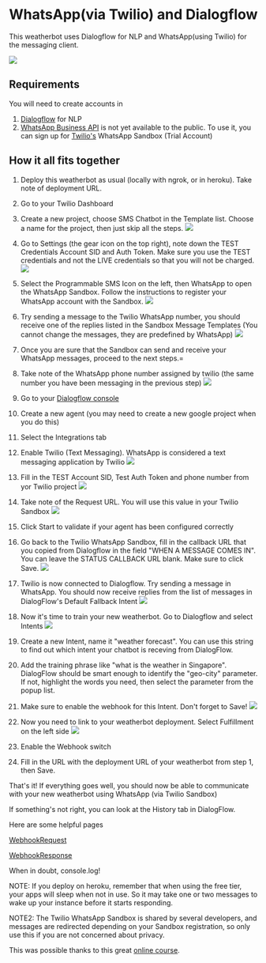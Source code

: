 # WhatsApp(via Twilio) and Dialogflow

This weatherbot uses Dialogflow for NLP and WhatsApp(using Twilio) for the messaging client.

![](images/whatsappweatherbot.png)

## Requirements
You will need to create accounts in
1. [Dialogflow](https://dialogflow.com/) for NLP
1. [WhatsApp Business API](https://www.whatsapp.com/business/api) is not yet available to the public. To use it, you can sign up for [Twilio's](https://www.twilio.com) WhatsApp Sandbox (Trial Account)

## How it all fits together
1. Deploy this weatherbot as usual (locally with ngrok, or in heroku). Take note of deployment URL.
1. Go to your Twilio Dashboard

  1. Create a new project, choose SMS Chatbot in the Template list. Choose a name for the project, then just skip all the steps.
  ![](images/twilio.smschatbot.png)

  1. Go to Settings (the gear icon on the top right), note down the TEST Credentials Account SID and Auth Token. Make sure you use the TEST credentials and not the LIVE credentials so that you will not be charged.
  ![](images/twilio.credentials.png)

  1. Select the Programmable SMS Icon on the left, then WhatsApp to open the WhatsApp Sandbox. Follow the instructions to register your WhatsApp account with the Sandbox.
  ![](images/twilio.whatsapp.png)

  1. Try sending a message to the Twilio WhatsApp number, you should receive one of the replies listed in the Sandbox Message Templates (You cannot change the messages, they are predefined by WhatsApp)
    ![](images/twilio.templates.png)
  1. Once you are sure that the Sandbox can send and receive your WhatsApp messages, proceed to the next steps.=
  1. Take note of the WhatsApp phone number assigned by twilio (the same number you have been messaging in the previous step)
  ![](images/twilio.sandbox.number.png)

1. Go to your [Dialogflow console](https://console.dialogflow.com)
  1. Create a new agent (you may need to create a new google project when you do this)
  1. Select the Integrations tab
  1. Enable Twilio (Text Messaging). WhatsApp is considered a text messaging application by Twilio
  ![](images/dialogflow.twilioswitch.png)

  1. Fill in the TEST Account SID, Test Auth Token and phone number from yor Twilio project
  ![](images/dialogflow/twiliosettings.png)

  1. Take note of the Request URL. You will use this value in your Twilio Sandbox
  ![](images/dialogflow.twiliosettings-url.png)

  1. Click Start to validate if your agent has been configured correctly

1. Go back to the Twilio WhatsApp Sandbox, fill in the callback URL that you copied from Dialogflow in the field "WHEN A MESSAGE COMES IN". You can leave the STATUS CALLBACK URL blank. Make sure to click Save.
  ![](images/twilio.sandbox.png)

  1. Twilio is now connected to Dialogflow. Try sending a message in WhatsApp. You should now receive replies from the list of messages in DialogFlow's Default Fallback Intent
  ![](images/dialogflow.fallbackintent.png)

1. Now it's time to train your new weatherbot. Go to Dialogflow and select Intents
  ![](images/dialogflow.training.png)

  1. Create a new Intent, name it "weather forecast". You can use this string to find out which intent your chatbot is receving from DialogFlow.
  1. Add the training phrase like "what is the weather in Singapore". DialogFlow should be smart enough to identify the   "geo-city" parameter. If not, highlight the words you need, then select the parameter from the popup list.
  1. Make sure to enable the webhook for this Intent. Don't forget to Save!
  ![](images/dialogflow.intentwebhook.png)

1. Now you need to link to your weatherbot deployment. Select Fulfillment on the left side
  ![](images/dialogflow.fulfillment.png)

  1. Enable the Webhook switch
  1. Fill in the URL with the deployment URL of your weatherbot from step 1, then Save.


That's it! If everything goes well, you should now be able to communicate with your new weatherbot using WhatsApp (via Twilio Sandbox)



If something's not right, you can look at the History tab in DialogFlow.

Here are some helpful pages

[WebhookRequest](https://dialogflow.com/docs/reference/api-v2/rest/Shared.Types/WebhookRequest)

[WebhookResponse](https://dialogflow.com/docs/reference/api-v2/rest/Shared.Types/WebhookResponse)

When in doubt, console.log!

NOTE: If you deploy on heroku, remember that when using the free tier, your apps will sleep when not in use. So it may take one or two messages to wake up your instance before it starts responding.

NOTE2: The Twilio WhatsApp Sandbox is shared by several developers, and messages are redirected depending on your Sandbox registration, so only use this if you are not concerned about privacy.

This was possible thanks to this great [online course](https://www.udemy.com/build-incredible-chatbots/).
